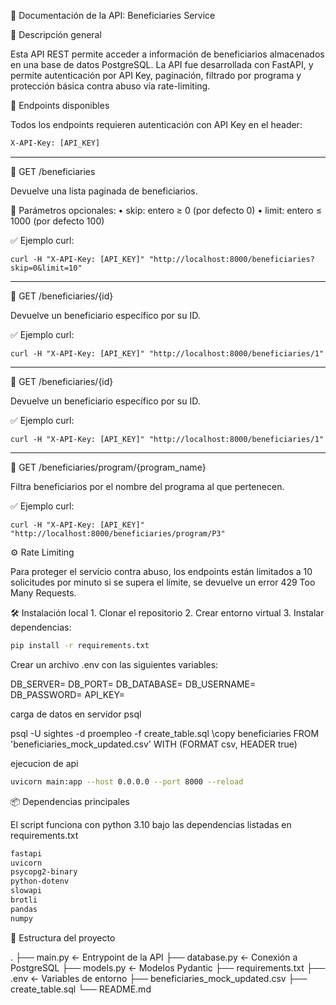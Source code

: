 📘 Documentación de la API: Beneficiaries Service

🔧 Descripción general

Esta API REST permite acceder a información de beneficiarios almacenados en una base de datos PostgreSQL. La API fue desarrollada con FastAPI, y permite autenticación por API Key, paginación, filtrado por programa y protección básica contra abuso vía rate-limiting.

🚀 Endpoints disponibles

Todos los endpoints requieren autenticación con API Key en el header:

```html
X-API-Key: [API_KEY]
```

---

📄 GET /beneficiaries

Devuelve una lista paginada de beneficiarios.

🔸 Parámetros opcionales:
	•	skip: entero ≥ 0 (por defecto 0)
	•	limit: entero ≤ 1000 (por defecto 100)

✅ Ejemplo curl:

 ```curl
 curl -H "X-API-Key: [API_KEY]" "http://localhost:8000/beneficiaries?skip=0&limit=10"
 ```

---

  📄 GET /beneficiaries/{id}

Devuelve un beneficiario específico por su ID.

✅ Ejemplo curl:

```curl
curl -H "X-API-Key: [API_KEY]" "http://localhost:8000/beneficiaries/1"
```
---

📄 GET /beneficiaries/{id}

Devuelve un beneficiario específico por su ID.

✅ Ejemplo curl:

```curl
curl -H "X-API-Key: [API_KEY]" "http://localhost:8000/beneficiaries/1"
```

---

📄 GET /beneficiaries/program/{program_name}

Filtra beneficiarios por el nombre del programa al que pertenecen.

✅ Ejemplo curl:
```curl
curl -H "X-API-Key: [API_KEY]" "http://localhost:8000/beneficiaries/program/P3"
```

⚙️ Rate Limiting

Para proteger el servicio contra abuso, los endpoints están limitados a 10 solicitudes por minuto si se supera el límite, se devuelve un error 429 Too Many Requests.


🛠 Instalación local
	1.	Clonar el repositorio
	2.	Crear entorno virtual
	3.	Instalar dependencias:
  
  ```bash
  pip install -r requirements.txt
  ````
  Crear un archivo .env con las siguientes variables:

DB_SERVER=
DB_PORT=
DB_DATABASE=
DB_USERNAME=
DB_PASSWORD=
API_KEY=


carga de datos en servidor psql 

psql -U sightes -d proempleo -f create_table.sql
\copy beneficiaries FROM 'beneficiaries_mock_updated.csv' WITH (FORMAT csv, HEADER true)

ejecucion de api 

```bash
uvicorn main:app --host 0.0.0.0 --port 8000 --reload
```

📦 Dependencias principales

El script funciona con python 3.10 bajo las dependencias listadas en requirements.txt

```html
fastapi
uvicorn
psycopg2-binary
python-dotenv
slowapi
brotli
pandas
numpy
```


📁 Estructura del proyecto

.
├── main.py                 ← Entrypoint de la API
├── database.py             ← Conexión a PostgreSQL
├── models.py               ← Modelos Pydantic
├── requirements.txt
├── .env                    ← Variables de entorno
├── beneficiaries_mock_updated.csv
├── create_table.sql
└── README.md


